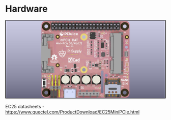 # Hardware
![Top Side](https://github.com/PiSupply/PiJuice-mPCIe/blob/master/Hardware/mPCIe_HAT_top.jpg)

EC25 datasheets - https://www.quectel.com/ProductDownload/EC25MiniPCIe.html


